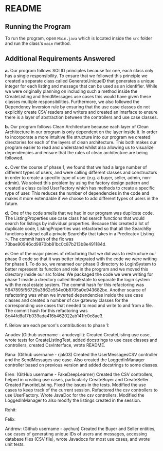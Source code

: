 # README

<h2>Running the Program</h2>

To run the program, open `Main.java` which is located inside the `src` folder and run the class's `main` method.

<h2>Additional Requirements Answered</h2>

**a.** Our program follows SOLID principles because for one, each class only has a single responsibility. To ensure that we followed this principle we created a separate class called GenerateUniqueID that generates a unique integer for each listing and message that can be used as an identifier. While we were originally planning on including such a method inside the CreateListing and SendMessages use cases this would have given these classes multiple responsibilities. Furthermore, we also followed the Dependency Inversion rule by ensuring that the use case classes do not explicitly create CSV readers and writers and created an interface to ensure there is a layer of abstraction between the controllers and use case classes.

**b.** Our program follows Clean Architecture because each layer of Clean Architecture in our program is only dependent on the layer inside it. In order to incorporate a more intuitive file structure into our program we created directories for each of the layers of clean architecture. This both makes our program easier to read and understand whilst also allowing us to visualize dependencies and ensure that the rules of clean architecture are being followed.

**c.** Over the course of phase 1, we found that we had a large number of different types of users, and were calling different classes and constructors in order to create a specific type of user (e.g. a buyer, seller, admin, non-admin). We solved this problem by using the factory design pattern and created a class called UserFactory which has methods to create a specific type of user. This reduces the number of dependencies in the code and makes it more extendable if we choose to add different types of users in the future.

**d.** One of the code smells that we had in our program was duplicate code. The ListingProperties use case class had search functions that would search for listings by individual properties. Because this created a lot of duplicate code, ListingProperties was refactored so that all the SearchBy functions instead call a private SearchBy that takes in a Predicate< Listing >. The commit hash of the fix was 73bae90946cd9870bb81bc0c87b213b8e491184d.

**e.** One of the major pieces of refactoring that we did was to restructure our phase 0 code so that it was better integrated with the code we were writing for phase 1. To do so, we renamed our phase 0 directory to LoginSystem to better represent its function and role in the program and we moved this directory inside our src folder. We packaged the code we were writing for phase 1 inside a directory called RealEstate to separate the login system with the real estate system. The commit hash for this refactoring was 5647895f56729a3862e554e0b8705a0e943682be. Another source of refactoring was when we inverted dependencies inside the use case classes and created a number of csv gateway classes for the corresponding use cases that needed to read and write to and from a file. The commit hash for this refactoring was 8c44fd8a17b039ada416b462022ab141fc0c8ae3.

**f.** Below are each person's contributions to phase 1:

Anudev (Github username - anudevgill): Created CreateListing use case, wrote tests for CreateListingTest, added docstrings to use case classes and controllers, created CsvInterface, wrote README.

Rana: (Github username - rjak03) Created the UserMessagesCSV controller and the SendMessages use case. Also created the
LoggedInManager controller based on previous version and added docstrings to some classes.

Eren: (GitHub username - FakeDeepLearner) Created the CSV controllers, helped in creating use cases, particularly 
CreateBuyer and CreateSeller. Created FavoriteListing. Fixed the issues in the tests. Modified the use cases to keep 
track of the current session. Refactored the csv controllers to use UserFactory. Wrote JavaDoc for the csv controllers.
Modified the LoggedInManager to also modify the listings created in the session.

Rohit:

Felix:

Andrew: (Github username - aychun) Created the Buyer and Seller entities, use cases of generating unique IDs of users and messages, accessing database files (CSV file), wrote Javadocs for most use cases, and wrote unit tests. 
